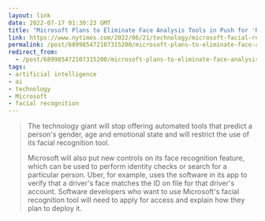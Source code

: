 ```yaml
---
layout: link
date: 2022-07-17 01:30:23 GMT
title: "Microsoft Plans to Eliminate Face Analysis Tools in Push for 'Responsible A.I.'"
link: https://www.nytimes.com/2022/06/21/technology/microsoft-facial-recognition.html?unlocked_article_code=AAAAAAAAAAAAAAAACEIPuomT1JKd6J17Vw1cRCfTTMQmqxCdw_PIxftm3iWka3DLDmwbiPgYCIiG_EPKarskYto4xTOAQ9FddbEmT_17yqpFMkdqRA-pvpqDntIFPyAx48qVb18B4qjsD_o-4CO4KS6wMvt-z7my-ELdPDXsUa2MzXVxcw56pcMzIkWhiyEC2q7AQbR0itl93fckAotoBmtVPFn8tPjpDhh1PNyMf0ucvlFwA7cFLGmVyd2M6LsAcxFQDkbGTB585mU64dBdObAHLfq1bk5gKIel3-JnWiE_J5ypBpYxW4HRi75p1LbJohGGw8C0rO4kfQBwSv5kHw9QBuOFy__E4A&smid=url-share
permalink: /post/689985472107315200/microsoft-plans-to-eliminate-face-analysis-tools
redirect_from: 
  - /post/689985472107315200/microsoft-plans-to-eliminate-face-analysis-tools
tags:
- artificial intelligence
- ai
- technology
- Microsoft
- facial recognition
---
```

<blockquote><p>The technology giant will stop offering automated tools that predict a person's gender, age and emotional state and will restrict the use of its facial recognition tool.</p>
<p>Microsoft will also put new controls on its face recognition feature, which can be used to perform identity checks or search for a particular person. Uber, for example, uses the software in its app to verify that a driver's face matches the ID on file for that driver's account. Software developers who want to use Microsoft's facial recognition tool will need to apply for access and explain how they plan to deploy it.</p></blockquote>

